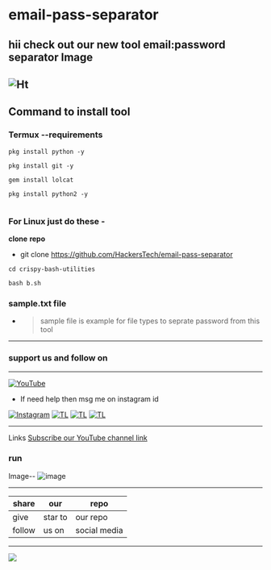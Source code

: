 # email-pass-separator
hii check out  our new tool
email:password separator
Image ![]()
---
![Ht](https://img.shields.io/badge/Made%20by-hackersTech-brightgreen)
---

## Command to install tool

### Termux --requirements
```
pkg install python -y

pkg install git -y

gem install lolcat

pkg install python2 -y


```

### For Linux just do these -

**clone** **repo**


- git clone https://github.com/HackersTech/email-pass-separator
```
cd crispy-bash-utilities

bash b.sh
```
### sample.txt file
- >sample file is example for file types to seprate password from this tool
---
### support us and follow on 

---
<a href="https://youtube.com/channel/UCEX1r_jZouOOpKY7DiWIR6A"><img title="YouTube" src="https://img.shields.io/badge/YouTube-Hackers Tech-blue?style=for-the-badge&logo=Youtube"></a>

- If need help then msg me on instagram id

[![Instagram](https://img.shields.io/badge/INSTAGRAM-ForHelp-green?style=for-the-badge&logo=instagram)](
https://instagram.com/hackers__tech?utm_medium=copy_link)
[![TL](https://img.shields.io/badge/TELEGRAM-CHANNEL-brightgreen?style=for-the-badge&logo=telegram)](https://t.me/hacker_s_tech)
[![TL](https://img.shields.io/badge/Twitter-account-red?style=for-the-badge&logo=Twitter)](https://twitter.com/HackersTech1?s=09)
[![TL](https://img.shields.io/badge/reddit-account-blueviolet?style=for-the-badge&logo=reddit)](https://twitter.com/HackersTech1?s=09)



---
Links
[Subscribe our YouTube channel link](https://youtube.com/channel/UCEX1r_jZouOOpKY7DiWIR6A)


### run
Image--
![image]()

---
|share|our|repo |
|----|----|----|
|give|star to|our repo |
|follow|us on|social media|

---

![](https://www.codewars.com/users/Hackers%20Tech/badges/large)
